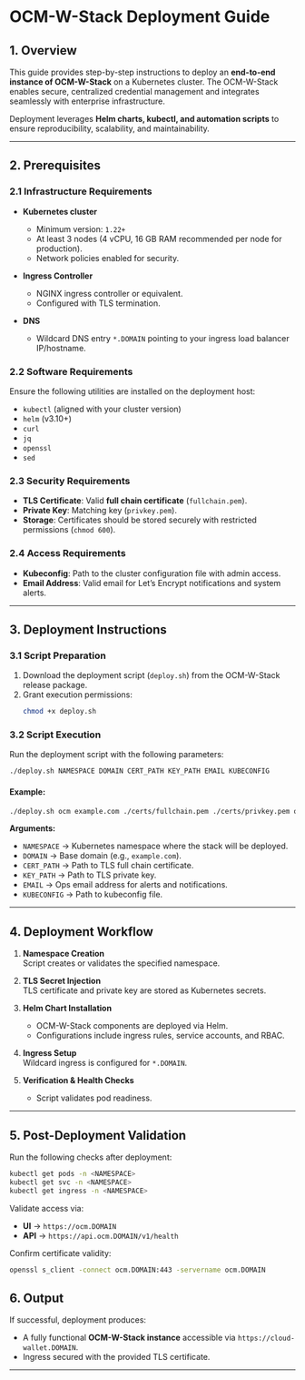 # OCM-W-Stack Deployment Guide

## 1. Overview
This guide provides step-by-step instructions to deploy an **end-to-end instance of OCM-W-Stack** on a Kubernetes cluster. The OCM-W-Stack enables secure, centralized credential management and integrates seamlessly with enterprise infrastructure.  

Deployment leverages **Helm charts, kubectl, and automation scripts** to ensure reproducibility, scalability, and maintainability.

---

## 2. Prerequisites

### 2.1 Infrastructure Requirements
- **Kubernetes cluster**  
  - Minimum version: `1.22+`  
  - At least 3 nodes (4 vCPU, 16 GB RAM recommended per node for production).  
  - Network policies enabled for security.  

- **Ingress Controller**  
  - NGINX ingress controller or equivalent.  
  - Configured with TLS termination.  

- **DNS**  
  - Wildcard DNS entry `*.DOMAIN` pointing to your ingress load balancer IP/hostname.  

### 2.2 Software Requirements
Ensure the following utilities are installed on the deployment host:
- `kubectl` (aligned with your cluster version)  
- `helm` (v3.10+)  
- `curl`  
- `jq`  
- `openssl`  
- `sed`

### 2.3 Security Requirements
- **TLS Certificate**: Valid **full chain certificate** (`fullchain.pem`).  
- **Private Key**: Matching key (`privkey.pem`).  
- **Storage**: Certificates should be stored securely with restricted permissions (`chmod 600`).  

### 2.4 Access Requirements
- **Kubeconfig**: Path to the cluster configuration file with admin access.  
- **Email Address**: Valid email for Let’s Encrypt notifications and system alerts.  

---

## 3. Deployment Instructions

### 3.1 Script Preparation
1. Download the deployment script (`deploy.sh`) from the OCM-W-Stack release package.  
2. Grant execution permissions:  
   ```bash
   chmod +x deploy.sh
   ```

### 3.2 Script Execution
Run the deployment script with the following parameters:

```bash
./deploy.sh NAMESPACE DOMAIN CERT_PATH KEY_PATH EMAIL KUBECONFIG
```

#### Example:
```bash
./deploy.sh ocm example.com ./certs/fullchain.pem ./certs/privkey.pem ops@example.com ~/.kube/config
```

**Arguments:**
- `NAMESPACE` → Kubernetes namespace where the stack will be deployed.  
- `DOMAIN` → Base domain (e.g., `example.com`).  
- `CERT_PATH` → Path to TLS full chain certificate.  
- `KEY_PATH` → Path to TLS private key.  
- `EMAIL` → Ops email address for alerts and notifications.  
- `KUBECONFIG` → Path to kubeconfig file.  

---

## 4. Deployment Workflow

1. **Namespace Creation**  
   Script creates or validates the specified namespace.  

2. **TLS Secret Injection**  
   TLS certificate and private key are stored as Kubernetes secrets.  

3. **Helm Chart Installation**  
   - OCM-W-Stack components are deployed via Helm.  
   - Configurations include ingress rules, service accounts, and RBAC.  

4. **Ingress Setup**  
   Wildcard ingress is configured for `*.DOMAIN`.  

5. **Verification & Health Checks**  
   - Script validates pod readiness.

---

## 5. Post-Deployment Validation

Run the following checks after deployment:

```bash
kubectl get pods -n <NAMESPACE>
kubectl get svc -n <NAMESPACE>
kubectl get ingress -n <NAMESPACE>
```

Validate access via:  
- **UI** → `https://ocm.DOMAIN`  
- **API** → `https://api.ocm.DOMAIN/v1/health`  

Confirm certificate validity:  
```bash
openssl s_client -connect ocm.DOMAIN:443 -servername ocm.DOMAIN
```

## 6. Output
If successful, deployment produces:  
- A fully functional **OCM-W-Stack instance** accessible via `https://cloud-wallet.DOMAIN`.  
- Ingress secured with the provided TLS certificate.  

---
